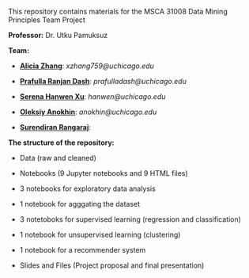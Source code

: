 This repository contains materials for the MSCA 31008 Data Mining Principles Team Project

**Professor:** Dr. Utku Pamuksuz

**Team:**

* [**Alicia Zhang**](https://www.linkedin.com/in/xiaohan-alicia-zhang-53a17b178/): _xzhang759@uchicago.edu_

* [**Prafulla Ranjan Dash**](www.linkedin.com/in/prafullardash): _prafulladash@uchicago.edu_

* [**Serena Hanwen Xu**](https://www.linkedin.com/in/hanwen-serena-xu-9705a5144): _hanwen@uchicago.edu_

* [**Oleksiy Anokhin**](https://www.linkedin.com/in/oanokhin/): _anokhin@uchicago.edu_

* [**Surendiran Rangaraj**](http://linkedin.com/in/surendiran-rangaraj-29463119): 

**The structure of the repository:**

* Data (raw and cleaned)

* Notebooks (9 Jupyter notebooks and 9 HTML files)

- 3 notebooks for exploratory data analysis

- 1 notebook for agggating the dataset

- 3 notetoboks for supervised learning (regression and classification)

- 1 notebook for unsupervised learning (clustering)

- 1 notebook for a recommender system

* Slides and Files (Project proposal and final presentation)






